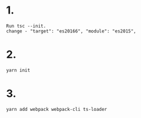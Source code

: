 # 1. 
    Run tsc --init. 
    change - "target": "es20166", "module": "es2015",  

# 2. 
    yarn init

# 3. 
    yarn add webpack webpack-cli ts-loader
